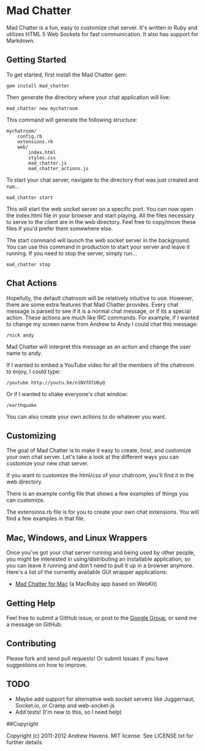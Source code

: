 # Mad Chatter

Mad Chatter is a fun, easy to customize chat server. It's written in Ruby and utilizes HTML 5 Web Sockets for fast communication. It also has support for Markdown.

## Getting Started

To get started, first install the Mad Chatter gem:

    gem install mad_chatter

Then generate the directory where your chat application will live:

    mad_chatter new mychatroom

This command will generate the following structure:

    mychatroom/
        config.rb
        extensions.rb
        web/
            index.html
            styles.css
            mad_chatter.js
            mad_chatter_actions.js

To start your chat server, navigate to the directory that was just created and run...

    mad_chatter start

This will start the web socket server on a specific port. You can now open the index.html file in your browser and start playing. All the files necessary to serve to the client are in the web directory. Feel free to copy/move these files if you'd prefer them somewhere else.

The start command will launch the web socket server in the background. You can use this command in production to start your server and leave it running. If you need to stop the server, simply run...

    mad_chatter stop

## Chat Actions

Hopefully, the default chatroom will be relatively intuitive to use. However, there are some extra features that Mad Chatter provides. Every chat message is parsed to see if it is a normal chat message, or if its a special action. These actions are much like IRC commands. For example, if I wanted to change my screen name from Andrew to Andy I could chat this message:

    /nick andy

Mad Chatter will interpret this message as an action and change the user name to andy.

If I wanted to embed a YouTube video for all the members of the chatroom to enjoy, I could type:

    /youtube http://youtu.be/n1NVfDlU6yQ

Or if I wanted to shake everyone's chat window:

    /earthquake

You can also create your own actions to do whatever you want.


## Customizing

The goal of Mad Chatter is to make it easy to create, host, and customize your own chat server. Let's take a look at the different ways you can customize your new chat server.

If you want to customize the html/css of your chatroom, you'll find it in the web directory.

There is an example config file that shows a few examples of things you can customize.

The extensions.rb file is for you to create your own chat extensions. You will find a few examples in that file.


## Mac, Windows, and Linux Wrappers

Once you've got your chat server running and being used by other people, you might be interested in using/distributing an installable application, so you can leave it running and don't need to pull it up in a browser anymore. Here's a list of the currently available GUI wrapper applications:

 * [Mad Chatter for Mac](https://github.com/andrewhavens/mad_chatter_for_mac) (a MacRuby app based on WebKit)

## Getting Help

Feel free to submit a GitHub issue, or post to the [Google Group](https://groups.google.com/group/mad-chatter), or send me a message on GitHub.

## Contributing

Please fork and send pull requests! Or submit issues if you have suggestions on how to improve.

## TODO

 - Maybe add support for alternative web socket servers like Juggernaut, Socket.io, or Cramp and web-socket-js
 - Add tests! (I'm new to this, so I need help)

##Copyright

Copyright (c) 2011-2012 Andrew Havens. MIT license. See LICENSE.txt for further details.
